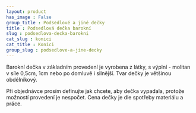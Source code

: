 ```yaml
---
layout: product
has_image : False
group_title : Podsedlové a jiné dečky
title : Podsedlová dečka barokní
slug : podsedlova-decka-barokni
cat_slug : konici
cat_title : Koníci
group_slug : podsedlove-a-jine-decky
---
```


Barokní dečka v základním provedení je vyrobena z látky, s výplní - molitan v síle 0,5cm, 1cm nebo po domluvě i silnější.
Tvar dečky je většinou obdélníkový.

Při objednávce prosím definujte jak chcete, aby dečka vypadala, protože možností provedení je nespočet.
Cena dečky je dle spotřeby materiálu a práce.

